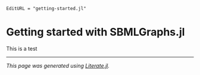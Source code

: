 ```@meta
EditURL = "getting-started.jl"
```

# Getting started with SBMLGraphs.jl

This is a test

---

*This page was generated using [Literate.jl](https://github.com/fredrikekre/Literate.jl).*


